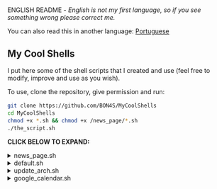 #

ENGLISH README - *English is not my first language, so if you see something wrong please correct me.*

You can also read this in another language: [Portuguese](readme.pt-BR.md)

## My Cool Shells

I put here some of the shell scripts that I created and use (feel free to modify, improve and use as you wish).

To use, clone the repository, give permission and run:

```bash
git clone https://github.com/BON4S/MyCoolShells
cd MyCoolShells
chmod +x *.sh && chmod +x /news_page/*.sh
./the_script.sh
```

**CLICK BELOW TO EXPAND:**

<details>

<summary>news_page.sh</summary>

## *FILE: news_page.sh*

This script extracts news from various websites and creates a lightweight and practical html document.

The script also shows Twitter posts, currency quotes and weather.

LIGHT THEME (default)

![news_page_image](screenshots/screenshot-news-light.png)

DARK THEME (the coolest) running on [my Firefox theme](https://addons.mozilla.org/en-US/firefox/addon/focus-and-darkness/)

![news_page_image](screenshots/screenshot-news-dark.gif)

USAGE:

Insert your favorite news links (rss) into the script, and run it. You can run the script without parameters, or you can specify the dark theme and directory to save the page, just like in these three examples:

```bash
# Without parameters:
./news_page.sh

# Specifying the dark theme:
./news_page.sh --dark

# Specifying the directory to save:
./news_page.sh -d /folder/to/save
```

*news_page.html* will be generated.

DEPENDENCIES:

- To use the Twitter function it is necessary to install: [pup](https://github.com/ericchiang/pup) (a HTML parser).

```bash
# Arch users (yay):
yay -S pup
```

- To use the currency function it is necessary to install: [weather](http://fungi.yuggoth.org/weather/)

```bash
# Arch users (yay):
yay -S weather
```

TIP 1:

If you use Firefox, install my extension to get feed links easily: [Kill and More](https://github.com/BON4S/KillAndMore)

TIP 2:

You can schedule the script to run every 3 hours by editing cron with the command:

```bash
export VISUAL=nano; crontab -e
```

and inside the edition insert a line like this:

```txt
0 */3 * * * /home/your_username/scripts_folder/news_page/news_page.sh --dark
```

</details>

<details>

<summary>default.sh</summary>

## *FILE: default.sh*

This is a basic code that I created to be used in all shell scripts as a common code. It serves to stylize the texts used in the scripts, creating clean and readable code, and is also useful for creating menus quickly in a different way.

To use this, just include the code in your script:

```bash
source "default.sh"
```

***TEXT STYLIZER***

With default.sh, we can style the text with variables and functions.

EXEMPLES

Without default.sh:

```bash
echo -ne "\e[1m\e[97m SCRIPT NAME \e[2m\e[37m\e[7m teste.sh \e[49m"

echo -e "\e[34m I'm blue,\e[33m I'm yellow,\e[32m I'm green."

echo -e "\e[107m\e[1m\e[31m Bold Red Text on White Background "
```

With default.sh:

```bash
title "SCRIPT NAME"

echo -e "$blue I'm blue,$yellow I'm yellow,$green I'm green."

echo -e "$bg_white$bold$red Bold Red Text on White Background "
```

![default.sh_text_image](screenshots/screenshot-text.png)

Both examples print exactly the same result.

*See other color and style options inside default.sh.*

***MENU CREATOR***

With default.sh we can also create menus from functions with the ***fmenu*** command, or from lists with the ***lmenu*** command. See the examples below:

![default.sh_menu_image](screenshots/screenshot-menu.gif)

FUNCTION MENU

fmenu - Create menus from functions. To do this, simply create functions ending with "/menu":

```bash
The_menu_item/menu() {
  #commands
}
Another_item/menu() {
  #commands
}
fmenu
```

Result:

```txt
 1. The menu item
 2. Another item

 Nº
```

LIST MENU

lmenu - Create menus from lists, arrays, files... To do this, just set the list parameter and the action:

```bash
action() {                                  # actions function
  echo "Your choice was: ${list[choice]}"   # the action
}
lmenu "$(ls /sys/class/net)"                # the list
```

Result:

```txt
In this example, your network interfaces will be listed as a menu:

 1. enp0s25
 2. lo
 3. virbr0
 4. virbr0-nic
 5. wlp0s26u1u2
 6. wlp3s0

 Nº
```

</details>

<details>

<summary>update_arch.sh</summary>

## *FILE: update_arch.sh*

This script is a good way to update the Arch Linux without errors during the process.

![updating_image](screenshots/screenshot-updating.gif)

Usage:

```bash
./update_arch.sh
```

When we run the script it does the following sequence:

- Shows the latest Arch update news with the 'newsboat';
- Update antivirus - the unofficial ClamAV signatures;
- Clear Yay and Pacman's cache;
- Update mirrorlist with the 'reflector';
- Update repository keys;
- Update Arch official repository;
- Update the Flatpak;
- Update the Snap;
- Update the Arch User Repository (AUR);
- And finally, ask if you want to restart the system.

Dependencies: newsboat; ClamAV; unofficial ClamAV signatures script; Yay; reflector; Flatpak; Snap.

</details>

<details>

<summary>google_calendar.sh</summary>

## *FILE: google_calendar.sh*

This little script captures data from my Google Calendar via gcalcli.

I use it to print, with a simple and discreet result, my appointments on the desktop. I use Conky to show.

![gcalendar_image](screenshots/screenshot-calendar.png)

Usage:

```bash
./google_calendar.sh
```

To use this script it is necessary to install and configure gcalcli (activate the Google API).

</details>